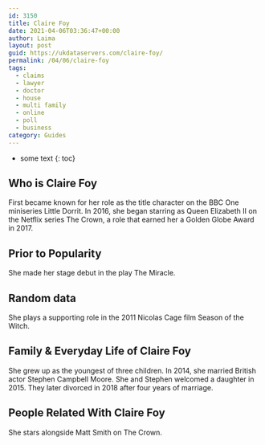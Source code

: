 ```yaml
---
id: 3150
title: Claire Foy
date: 2021-04-06T03:36:47+00:00
author: Laima
layout: post
guid: https://ukdataservers.com/claire-foy/
permalink: /04/06/claire-foy
tags:
  - claims
  - lawyer
  - doctor
  - house
  - multi family
  - online
  - poll
  - business
category: Guides
---
```


* some text
{: toc}


## Who is Claire Foy
                  
                  
                  
First became known for her role as the title character on the BBC One miniseries Little Dorrit. In 2016, she began starring as Queen Elizabeth II on the Netflix series The Crown, a role that earned her a Golden Globe Award in 2017.
                  
              
            
              
            
                
                
                
## Prior to Popularity
                  
                  
                  
She made her stage debut in the play The Miracle.
                  
              
            
              
            
                
                
                
## Random data
                  
                  
                  
She plays a supporting role in the 2011 Nicolas Cage film Season of the Witch.
                  
              
            
              
            
                
                
                
## Family & Everyday Life of Claire Foy
                  
                  
                  
She grew up as the youngest of three children. In 2014, she married British actor Stephen Campbell Moore. She and Stephen welcomed a daughter in 2015. They later divorced in 2018 after four years of marriage. 
                  
              
            
              
            
                
                
                
## People Related With Claire Foy
                  
                  
                  
She stars alongside Matt Smith on The Crown.
                  
              
            
              
            
                
              
            
              
              
            
            
              
            
          
          
          